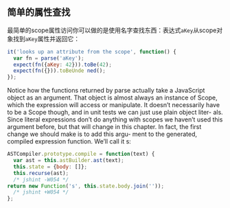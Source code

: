 ## 简单的属性查找
最简单的scope属性访问你可以做的是使用名字查找东西：表达式`aKey`从scope对象找到`aKey`属性并返回它：
```js
it('looks up an attribute from the scope', function() {
  var fn = parse('aKey');
  expect(fn({aKey: 42})).toBe(42);
  expect(fn({})).toBeUnde ned();
});
```

Notice how the functions returned by parse actually take a JavaScript object as an argument. That object is almost always an instance of Scope, which the expression will access or manipulate. It doesn’t necessarily have to be a Scope though, and in unit tests we can just use plain object liter- als. Since literal expressions don’t do anything with scopes we haven’t used this argument before, but that will change in this chapter. In fact, the first change we should make is to add this argu- ment to the generated, compiled expression function. We’ll call it s:

```js
ASTCompiler.prototype.compile = function(text) {
  var ast = this.astBuilder.ast(text);
  this.state = {body: []};
  this.recurse(ast);
  /* jshint -W054 */
return new Function('s', this.state.body.join(''));
  /* jshint +W054 */
};
```